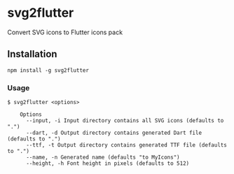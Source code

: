 # svg2flutter

Convert SVG icons to Flutter icons pack

## Installation

```
npm install -g svg2flutter
```

### Usage

```
$ svg2flutter <options>

	Options
      --input, -i Input directory contains all SVG icons (defaults to ".")
      --dart, -d Output directory contains generated Dart file (defaults to ".")
      --ttf, -t Output directory contains generated TTF file (defaults to ".")
      --name, -n Generated name (defaults "to MyIcons")
      --height, -h Font height in pixels (defaults to 512)
```
